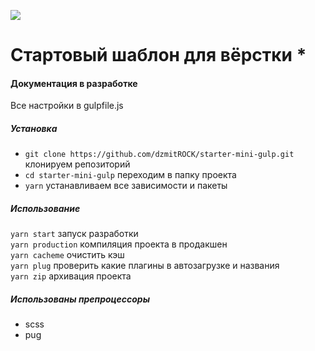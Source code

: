 ![](https://github.com/dzmitROCK/start/blob/master/app/favicon/android-chrome-512x512.png?raw=true)
# Стартовый шаблон для вёрстки *
#### Документация в разработке
Все настройки в gulpfile.js  
##### Установка
* `git clone https://github.com/dzmitROCK/starter-mini-gulp.git` клонируем репозиторий
* `cd starter-mini-gulp` переходим в папку проекта
* `yarn` устанавливаем все зависимости и пакеты 
##### Использование
`yarn start` запуск разработки  
`yarn production` компиляция проекта в продакшен   
`yarn cacheme` очистить кэш  
`yarn plug` проверить какие плагины в автозагрузке и названия  
`yarn zip` архивация проекта  
##### Использованы препроцессоры
* scss
* pug